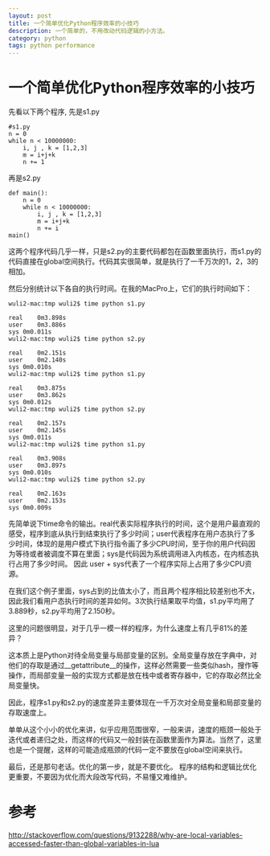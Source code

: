 ```yaml
---
layout: post
title: 一个简单优化Python程序效率的小技巧
description: 一个简单的，不用改动代码逻辑的小方法。
category: python
tags: python performance
---
```


一个简单优化Python程序效率的小技巧
======

先看以下两个程序, 先是s1.py

    #s1.py
    n = 0
    while n < 10000000:
        i, j , k = [1,2,3]
        m = i+j+k
        n += 1

再是s2.py

    def main():
	    n = 0
	    while n < 10000000:
	        i, j , k = [1,2,3]
		    m = i+j+k
	        n += i
    main()

这两个程序代码几乎一样，只是s2.py的主要代码都包在函数里面执行，而s1.py的代码直接在global空间执行。代码其实很简单，就是执行了一千万次的1，2，3的相加。

然后分别统计以下各自的执行时间。在我的MacPro上，它们的执行时间如下：

    wuli2-mac:tmp wuli2$ time python s1.py 

    real	0m3.898s
    user	0m3.886s
	sys	0m0.011s
	wuli2-mac:tmp wuli2$ time python s2.py 

	real	0m2.151s
	user	0m2.140s
	sys	0m0.010s
	wuli2-mac:tmp wuli2$ time python s1.py 

	real	0m3.875s
	user	0m3.862s
	sys	0m0.012s
	wuli2-mac:tmp wuli2$ time python s2.py 

	real	0m2.157s
	user	0m2.145s
	sys	0m0.011s
	wuli2-mac:tmp wuli2$ time python s1.py 

	real	0m3.908s
	user	0m3.897s
	sys	0m0.010s
	wuli2-mac:tmp wuli2$ time python s2.py 

	real	0m2.163s
	user	0m2.153s
	sys	0m0.009s

先简单说下time命令的输出。real代表实际程序执行的时间，这个是用户最直观的感受，程序到底从执行到结束执行了多少时间；user代表程序在用户态执行了多少时间，体现的是用户模式下执行指令画了多少CPU时间，至于你的用户代码因为等待或者被调度不算在里面；sys是代码因为系统调用进入内核态，在内核态执行占用了多少时间。 因此 user + sys代表了一个程序实际上占用了多少CPU资源。

在我们这个例子里面，sys占到的比值太小了，而且两个程序相比较差别也不大，因此我们看用户态执行时间的差异如何。3次执行结果取平均值，s1.py平均用了3.889秒，s2.py平均用了2.150秒。

这里的问题很明显，对于几乎一模一样的程序，为什么速度上有几乎81%的差异？

这本质上是Python对待全局变量与局部变量的区别。全局变量存放在字典中，对他们的存取是通过__getattribute__的操作，这样必然需要一些类似hash，搜作等操作，而局部变量一般的实现方式都是放在栈中或者寄存器中，它的存取必然比全局变量快。

因此，程序s1.py和s2.py的速度差异主要体现在一千万次对全局变量和局部变量的存取速度上。

单单从这个小小的优化来讲，似乎应用范围很窄，一般来讲，速度的瓶颈一般处于迭代或者递归之处，而这样的代码又一般封装在函数里面作为算法。当然了，这里也是一个提醒，这样的可能造成瓶颈的代码一定不要放在global空间来执行。

最后，还是那句老话。优化的第一步，就是不要优化。 程序的结构和逻辑比优化更重要，不要因为优化而大段改写代码，不易懂又难维护。


参考
======

http://stackoverflow.com/questions/9132288/why-are-local-variables-accessed-faster-than-global-variables-in-lua
    

